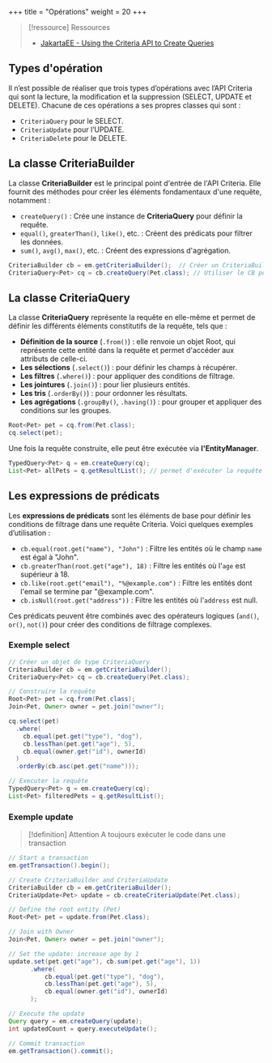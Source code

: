 +++
title = "Opérations"
weight = 20
+++

> [!ressource] Ressources
> - [JakartaEE - Using the Criteria API to Create Queries](https://jakarta.ee/learn/docs/jakartaee-tutorial/current/persist/persistence-criteria/persistence-criteria.html)

## Types d'opération
Il n’est possible de réaliser que trois types d’opérations avec l’API Criteria qui sont la lecture, la modification et la suppression (SELECT, UPDATE et DELETE). Chacune de ces opérations a ses propres classes qui sont :
  - `CriteriaQuery` pour le SELECT.
  - `CriteriaUpdate` pour l’UPDATE.
  - `CriteriaDelete` pour le DELETE.

## La classe CriteriaBuilder
La classe **CriteriaBuilder** est le principal point d'entrée de l'API Criteria. Elle fournit des méthodes pour créer les éléments fondamentaux d'une requête, notamment :

- `createQuery()` : Crée une instance de **CriteriaQuery** pour définir la requête.
- `equal()`, `greaterThan()`, `like()`, etc. : Créent des prédicats pour filtrer les données.
- `sum()`, `avg()`, `max()`, etc. : Créent des expressions d'agrégation.

```java
CriteriaBuilder cb = em.getCriteriaBuilder();  // Créer un CriteriaBuilder depuis EntityManager
CriteriaQuery<Pet> cq = cb.createQuery(Pet.class); // Utiliser le CB pour créer une requête
```

## La classe CriteriaQuery
La classe **CriteriaQuery** représente la requête en elle-même et permet de définir les différents éléments constitutifs de la requête, tels que :

- **Définition de la source**  (`.from()`) : elle renvoie un objet Root<T>, qui représente cette entité dans la requête et permet d'accéder aux attributs de celle-ci.
- **Les sélections** (`.select()`) : pour définir les champs à récupérer.
- **Les filtres** (`.where()`) : pour appliquer des conditions de filtrage.
- **Les jointures** (`.join()`) : pour lier plusieurs entités.
- **Les tris** (`.orderBy()`) : pour ordonner les résultats.
- **Les agrégations** (`.groupBy()`, `.having()`) : pour grouper et appliquer des conditions sur les groupes.

```java
Root<Pet> pet = cq.from(Pet.class);
cq.select(pet);
```

Une fois la requête construite, elle peut être exécutée via **l'EntityManager**.

```java
TypedQuery<Pet> q = em.createQuery(cq);
List<Pet> allPets = q.getResultList(); // permet d'exécuter la requête
```

## Les expressions de prédicats
Les **expressions de prédicats** sont les éléments de base pour définir les conditions de filtrage dans une requête Criteria. Voici quelques exemples d’utilisation :

- `cb.equal(root.get("name"), "John")` : Filtre les entités où le champ `name` est égal à "John".
- `cb.greaterThan(root.get("age"), 18)` : Filtre les entités où l'`age` est supérieur à 18.
- `cb.like(root.get("email"), "%@example.com")` : Filtre les entités dont l'email se termine par "@example.com".
- `cb.isNull(root.get("address"))` : Filtre les entités où l'`address` est null.

Ces prédicats peuvent être combinés avec des opérateurs logiques (`and()`, `or()`, `not()`) pour créer des conditions de filtrage complexes.

### Exemple select

```java
// Créer un objet de type CriteriaQuery
CriteriaBuilder cb = em.getCriteriaBuilder();
CriteriaQuery<Pet> cq = cb.createQuery(Pet.class);

// Construire la requête
Root<Pet> pet = cq.from(Pet.class);
Join<Pet, Owner> owner = pet.join("owner");

cq.select(pet)
  .where(
    cb.equal(pet.get("type"), "dog"),
    cb.lessThan(pet.get("age"), 5),
    cb.equal(owner.get("id"), ownerId)
  )
  .orderBy(cb.asc(pet.get("name")));

// Executer la requête
TypedQuery<Pet> q = em.createQuery(cq);
List<Pet> filteredPets = q.getResultList();
```

### Exemple update

> [!definition] Attention
> A toujours exécuter le code dans une transaction

```java
// Start a transaction
em.getTransaction().begin();

// Create CriteriaBuilder and CriteriaUpdate
CriteriaBuilder cb = em.getCriteriaBuilder();
CriteriaUpdate<Pet> update = cb.createCriteriaUpdate(Pet.class);

// Define the root entity (Pet)
Root<Pet> pet = update.from(Pet.class);

// Join with Owner
Join<Pet, Owner> owner = pet.join("owner");

// Set the update: increase age by 1
update.set(pet.get("age"), cb.sum(pet.get("age"), 1))
      .where(
          cb.equal(pet.get("type"), "dog"),
          cb.lessThan(pet.get("age"), 5),
          cb.equal(owner.get("id"), ownerId)
      );

// Execute the update
Query query = em.createQuery(update);
int updatedCount = query.executeUpdate();

// Commit transaction
em.getTransaction().commit();
```